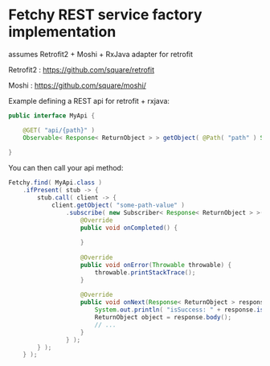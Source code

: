 # Fetchy REST service factory implementation

assumes Retrofit2 + Moshi + RxJava adapter for retrofit

Retrofit2 : https://github.com/square/retrofit

Moshi : https://github.com/square/moshi/


Example defining a REST api for retrofit + rxjava:

```java
public interface MyApi {

    @GET( "api/{path}" )
    Observable< Response< ReturnObject > > getObject( @Path( "path" ) String path );
    
}
``` 

You can then call your api method:

```java
Fetchy.find( MyApi.class )
    .ifPresent( stub -> {
        stub.call( client -> {
            client.getObject( "some-path-value" )
                .subscribe( new Subscriber< Response< ReturnObject > >() {
                    @Override
                    public void onCompleted() {
    
                    }
    
                    @Override
                    public void onError(Throwable throwable) {
                        throwable.printStackTrace();
                    }
    
                    @Override
                    public void onNext(Response< ReturnObject > response) {
                        System.out.println( "isSuccess: " + response.isSuccessful() );
                        ReturnObject object = response.body();
                        // ...
                    }
                } );
        } );
    } );
```

